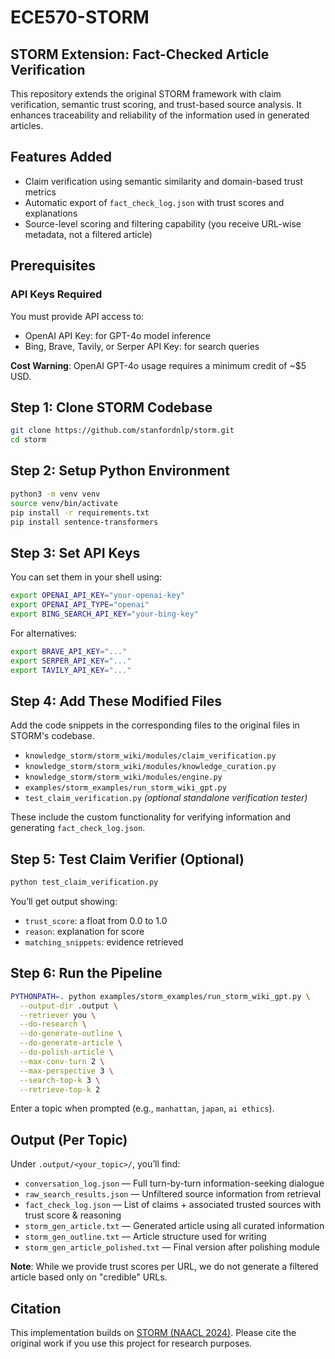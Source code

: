 # ECE570-STORM

## STORM Extension: Fact-Checked Article Verification

This repository extends the original STORM framework with claim verification, semantic trust scoring, and trust-based source analysis. It enhances traceability and reliability of the information used in generated articles.

## Features Added

- Claim verification using semantic similarity and domain-based trust metrics  
- Automatic export of `fact_check_log.json` with trust scores and explanations  
- Source-level scoring and filtering capability (you receive URL-wise metadata, not a filtered article)  

## Prerequisites

### API Keys Required

You must provide API access to:

- OpenAI API Key: for GPT-4o model inference  
- Bing, Brave, Tavily, or Serper API Key: for search queries  

**Cost Warning**: OpenAI GPT-4o usage requires a minimum credit of ~$5 USD.

## Step 1: Clone STORM Codebase

```bash
git clone https://github.com/stanfordnlp/storm.git
cd storm
```

## Step 2: Setup Python Environment

```bash
python3 -m venv venv
source venv/bin/activate
pip install -r requirements.txt
pip install sentence-transformers
```

## Step 3: Set API Keys

You can set them in your shell using:

```bash
export OPENAI_API_KEY="your-openai-key"
export OPENAI_API_TYPE="openai"
export BING_SEARCH_API_KEY="your-bing-key"
```

For alternatives:

```bash
export BRAVE_API_KEY="..."
export SERPER_API_KEY="..."
export TAVILY_API_KEY="..."
```

## Step 4: Add These Modified Files

Add the code snippets in the corresponding files to the original files in STORM's codebase. 

- `knowledge_storm/storm_wiki/modules/claim_verification.py`  
- `knowledge_storm/storm_wiki/modules/knowledge_curation.py`  
- `knowledge_storm/storm_wiki/modules/engine.py`  
- `examples/storm_examples/run_storm_wiki_gpt.py`  
- `test_claim_verification.py` *(optional standalone verification tester)*

These include the custom functionality for verifying information and generating `fact_check_log.json`.

## Step 5: Test Claim Verifier (Optional)

```bash
python test_claim_verification.py
```

You’ll get output showing:

- `trust_score`: a float from 0.0 to 1.0  
- `reason`: explanation for score  
- `matching_snippets`: evidence retrieved

## Step 6: Run the Pipeline

```bash
PYTHONPATH=. python examples/storm_examples/run_storm_wiki_gpt.py \
  --output-dir .output \
  --retriever you \
  --do-research \
  --do-generate-outline \
  --do-generate-article \
  --do-polish-article \
  --max-conv-turn 2 \
  --max-perspective 3 \
  --search-top-k 3 \
  --retrieve-top-k 2
```

Enter a topic when prompted (e.g., `manhattan`, `japan`, `ai ethics`).

## Output (Per Topic)

Under `.output/<your_topic>/`, you’ll find:

- `conversation_log.json` — Full turn-by-turn information-seeking dialogue  
- `raw_search_results.json` — Unfiltered source information from retrieval  
- `fact_check_log.json` — List of claims + associated trusted sources with trust score & reasoning  
- `storm_gen_article.txt` — Generated article using all curated information  
- `storm_gen_outline.txt` — Article structure used for writing  
- `storm_gen_article_polished.txt` — Final version after polishing module

**Note**: While we provide trust scores per URL, we do not generate a filtered article based only on "credible" URLs.

## Citation

This implementation builds on [STORM (NAACL 2024)](https://arxiv.org/abs/2402.14207). Please cite the original work if you use this project for research purposes.
